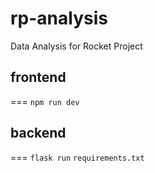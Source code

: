 # rp-analysis
Data Analysis for Rocket Project

## frontend
===
`npm run dev`

## backend
===
`flask run`
`requirements.txt`